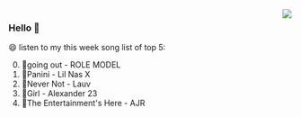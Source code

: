 <img align="right"  src="https://github-readme-stats.vercel.app/api/top-langs/?username=sohyunQVQ" />

### Hello 👋

😄 listen to my this week song list of top 5:

0. 🌈going out - ROLE MODEL
1. 🌈Panini - Lil Nas X
2. 🌈Never Not - Lauv
3. 🌈Girl - Alexander 23
4. 🌈The Entertainment's Here - AJR

